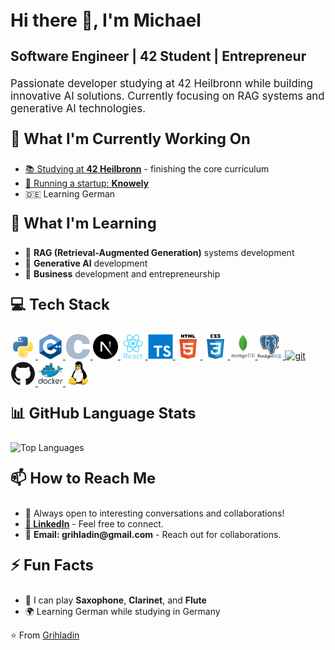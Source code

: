 <p style="font-size: 2.0em; font-weight: bold;">Hi there 👋, I'm Michael</p>

<p style="font-size: 1.5em; font-weight: bold;">Software Engineer | 42 Student | Entrepreneur</p>

<p style="font-size: 1.2em;">Passionate developer studying at 42 Heilbronn while building innovative AI solutions. Currently focusing on RAG systems and generative AI technologies.</p>


<p style="font-size: 1.7em; font-weight: bold;">🔭 What I'm Currently Working On</p>
<ul>
  <li><a href="https://github.com/Grihladin/Grihladin/blob/main/42Heilbronn-projects.md">📚 Studying at <strong>42 Heilbronn</strong></a> - finishing the core curriculum</li>
  <li><a href="https://knowley.de/">🚀 Running a startup: <strong>Knowely</strong></a></li>
  <li>🇩🇪 Learning German</li>
</ul>

<p style="font-size: 1.7em; font-weight: bold;">🌱 What I'm Learning</p>
<ul>
  <li>🤖 <strong>RAG (Retrieval-Augmented Generation)</strong> systems development</li>
  <li>🎨 <strong>Generative AI</strong> development</li>
  <li>💼 <strong>Business</strong> development and entrepreneurship</li>
</ul>


<p style="font-size: 1.7em; font-weight: bold;">💻 Tech Stack</p>
<p align="left">
    <a href="https://www.python.org" target="_blank" rel="noreferrer">
        <img src="https://raw.githubusercontent.com/devicons/devicon/master/icons/python/python-original.svg" alt="python" width="40" height="40"/>
    </a>
    <a href="https://www.cplusplus.com/" target="_blank" rel="noreferrer">
        <img src="https://raw.githubusercontent.com/devicons/devicon/master/icons/cplusplus/cplusplus-original.svg" alt="cplusplus" width="40" height="40"/>
    </a>
    <a href="https://www.cprogramming.com/" target="_blank" rel="noreferrer">
        <img src="https://raw.githubusercontent.com/devicons/devicon/master/icons/c/c-original.svg" alt="c" width="40" height="40"/>
    </a>
    <a href="https://nextjs.org/" target="_blank" rel="noreferrer">
        <img src="https://raw.githubusercontent.com/devicons/devicon/master/icons/nextjs/nextjs-original.svg" alt="nextjs" width="40" height="40"/>
    </a>
    <a href="https://reactjs.org/" target="_blank" rel="noreferrer">
        <img src="https://raw.githubusercontent.com/devicons/devicon/master/icons/react/react-original-wordmark.svg" alt="react" width="40" height="40"/>
    </a>
    <a href="https://www.typescriptlang.org/" target="_blank" rel="noreferrer">
        <img src="https://raw.githubusercontent.com/devicons/devicon/master/icons/typescript/typescript-original.svg" alt="typescript" width="40" height="40"/>
    </a>
    <a href="https://www.w3.org/html/" target="_blank" rel="noreferrer">
        <img src="https://raw.githubusercontent.com/devicons/devicon/master/icons/html5/html5-original-wordmark.svg" alt="html5" width="40" height="40"/>
    </a>
    <a href="https://www.w3schools.com/css/" target="_blank" rel="noreferrer">
        <img src="https://raw.githubusercontent.com/devicons/devicon/master/icons/css3/css3-original-wordmark.svg" alt="css3" width="40" height="40"/>
    </a>
    <a href="https://www.mongodb.com/" target="_blank" rel="noreferrer">
        <img src="https://raw.githubusercontent.com/devicons/devicon/master/icons/mongodb/mongodb-original-wordmark.svg" alt="mongodb" width="40" height="40"/>
    </a>
    <a href="https://www.postgresql.org" target="_blank" rel="noreferrer">
        <img src="https://raw.githubusercontent.com/devicons/devicon/master/icons/postgresql/postgresql-original-wordmark.svg" alt="postgresql" width="40" height="40"/>
    </a>
    <a href="https://git-scm.com/" target="_blank" rel="noreferrer">
        <img src="https://www.vectorlogo.zone/logos/git-scm/git-scm-icon.svg" alt="git" width="40" height="40"/>
    </a>
    <a href="https://github.com/" target="_blank" rel="noreferrer">
        <img src="https://raw.githubusercontent.com/devicons/devicon/master/icons/github/github-original.svg" alt="github" width="40" height="40"/>
    </a>
    <a href="https://www.docker.com/" target="_blank" rel="noreferrer">
        <img src="https://raw.githubusercontent.com/devicons/devicon/master/icons/docker/docker-original-wordmark.svg" alt="docker" width="40" height="40"/>
    </a>
    <a href="https://www.linux.org/" target="_blank" rel="noreferrer">
        <img src="https://raw.githubusercontent.com/devicons/devicon/master/icons/linux/linux-original.svg" alt="linux" width="40" height="40"/>
    </a>
</p>

<p style="font-size: 1.7em; font-weight: bold;">📊 GitHub Language Stats</p>
<img src="https://github-readme-stats.vercel.app/api/top-langs/?username=Grihladin&layout=compact&theme=dark&hide_border=true&bg_color=0D1117&title_color=F85D7F&text_color=FFFFFF&card_width=600&langs_count=8&title_size=20&text_size=24" width="700" height="350" alt="Top Languages"/>

<p style="font-size: 1.7em; font-weight: bold;">📫 How to Reach Me</p>
<ul>
  <li>💬 Always open to interesting conversations and collaborations!</li>
  <li><strong><a href="https://www.linkedin.com/in/michael-ratke-0b3304303/">💼 LinkedIn</a></strong> - Feel free to connect.</li>
  <li>📧 <strong>Email: grihladin@gmail.com</strong> - Reach out for collaborations.</li>
</ul>


<p style="font-size: 1.7em; font-weight: bold;">⚡ Fun Facts</p>
<ul>
  <li>🎵 I can play <strong>Saxophone</strong>, <strong>Clarinet</strong>, and <strong>Flute</strong></li>
  <li>🌍 Learning German while studying in Germany</li>
</ul>

⭐️ From [Grihladin](https://github.com/Grihladin)
